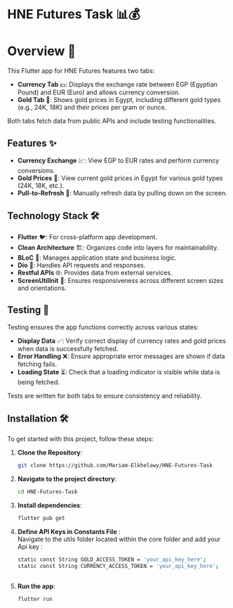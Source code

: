 # HNE Futures Task 📊💰

# Overview 🌟

This Flutter app for HNE Futures features two tabs:

- **Currency Tab** 💵: Displays the exchange rate between EGP (Egyptian Pound) and EUR (Euro) and allows currency conversion.
- **Gold Tab** 🏅: Shows gold prices in Egypt, including different gold types (e.g., 24K, 18K) and their prices per gram or ounce.

Both tabs fetch data from public APIs and include testing functionalities.

## Features ✨
- **Currency Exchange** 💹: View EGP to EUR rates and perform currency conversions.
- **Gold Prices** 🏅: View current gold prices in Egypt for various gold types (24K, 18K, etc.).
- **Pull-to-Refresh** 🔄: Manually refresh data by pulling down on the screen.


## Technology Stack 🛠️

- **Flutter** 🐦: For cross-platform app development.
- **Clean Architecture** 🏗️: Organizes code into layers for maintainability.
- **BLoC** 🧩: Manages application state and business logic.
- **Dio** 🚀: Handles API requests and responses.
- **Restful APIs** 🌐: Provides data from external services.
- **ScreenUtilInit** 📐: Ensures responsiveness across different screen sizes and orientations.


## Testing 🧪
Testing ensures the app functions correctly across various states:

- **Display Data** ✅: Verify correct display of currency rates and gold prices when data is successfully fetched.
- **Error Handling** ❌: Ensure appropriate error messages are shown if data fetching fails.
- **Loading State** ⏳: Check that a loading indicator is visible while data is being fetched.

Tests are written for both tabs to ensure consistency and reliability.

## Installation 🛠️

To get started with this project, follow these steps:

1. **Clone the Repository**:
   ```bash
   git clone https://github.com/Mariam-Elkhelawy/HNE-Futures-Task

2. **Navigate to the project directory**:
 
   ```bash
   cd HNE-Futures-Task
   
3. **Install dependencies**:
 
   ```bash
   flutter pub get

4. **Define API Keys in Constants File** : </br>   Navigate to the utils folder located within the core folder and add your Api key :

   ```bash
   static const String GOLD_ACCESS_TOKEN = 'your_api_key_here';
   static const String CURRENCY_ACCESS_TOKEN = 'your_api_key_here';
  
5. **Run the app**:  

   ```bash
   flutter run
